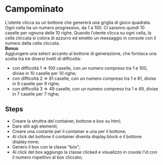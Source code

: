 Campominato
===
L’utente clicca su un bottone che genererà una griglia di gioco quadrata.
Ogni cella ha un numero progressivo, da 1 a 100.
Ci saranno quindi 10 caselle per ognuna delle 10 righe.
Quando l’utente clicca su ogni cella, la cella cliccata si colora di azzurro ed emetto un messaggio in console con il numero della cella cliccata.<br>
**Bonus**<br>
Aggiungere una select accanto al bottone di generazione, che fornisca una scelta tra tre diversi livelli di difficoltà:
- con difficoltà 1 => 100 caselle, con un numero compreso tra 1 e 100, divise in 10 caselle per 10 righe;
- con difficoltà 2 => 81 caselle, con un numero compreso tra 1 e 81, divise in 9 caselle per 9 righe;
- con difficoltà 3 => 49 caselle, con un numero compreso tra 1 e 49, divise in 7 caselle per 7 righe;
## Steps
- Creare la struttra del container, bottone e box su html;
- Dare stili agli elementi;
- Creare una costante per il container e una per il bottone;
- Al click del bottone il container diventa display:block e il bottone display:none;
- Genero il box con la classe "box";
- Al click del box aggiungo la classe clicked e visualizzo in cosole l'id con il numero rispettivo al box cliccato;
